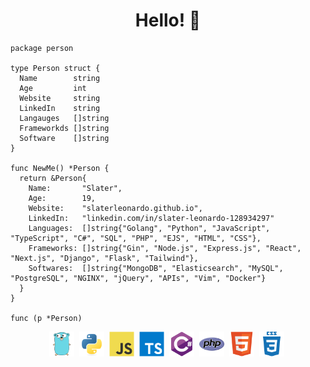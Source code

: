 <h1 align="center">Hello! 👋</h1>

```golang
package person

type Person struct {
  Name        string
  Age         int
  Website     string
  LinkedIn    string
  Langauges   []string
  Frameworkds []string
  Software    []string
}

func NewMe() *Person {
  return &Person{
    Name:       "Slater",
    Age:        19,
    Website:    "slaterleonardo.github.io",
    LinkedIn:   "linkedin.com/in/slater-leonardo-128934297"
    Languages:  []string{"Golang", "Python", "JavaScript", "TypeScript", "C#", "SQL", "PHP", "EJS", "HTML", "CSS"},
    Frameworks: []string{"Gin", "Node.js", "Express.js", "React", "Next.js", "Django", "Flask", "Tailwind"},
    Softwares:  []string{"MongoDB", "Elasticsearch", "MySQL", "PostgreSQL", "NGINX", "jQuery", "APIs", "Vim", "Docker"}
  }
}

func (p *Person) 
```
<div align="center">
  <img src="https://github.com/devicons/devicon/blob/master/icons/go/go-original.svg" title="Go" **alt="Go" width="40" height="40"/>&nbsp;
  <img src="https://github.com/devicons/devicon/blob/master/icons/python/python-original.svg" title="Python" **alt="Python" width="40" height="40"/>&nbsp;
  <img src="https://github.com/devicons/devicon/blob/master/icons/javascript/javascript-original.svg" title="JavaScript" alt="JavaScript" width="40" height="40"/>&nbsp;
  <img src="https://github.com/devicons/devicon/blob/master/icons/typescript/typescript-original.svg" title="TypeScript" alt="TypeScript" width="40" height="40"/>&nbsp;
  <img src="https://github.com/devicons/devicon/blob/master/icons/csharp/csharp-original.svg"  title="CSS3" alt="CSS" width="40" height="40"/>&nbsp;
  <img src="https://github.com/devicons/devicon/blob/master/icons/php/php-original.svg"  title="CSS3" alt="CSS" width="40" height="40"/>&nbsp;
  <img src="https://github.com/devicons/devicon/blob/master/icons/html5/html5-original.svg" title="HTML5" alt="HTML" width="40" height="40"/>&nbsp;
  <img src="https://github.com/devicons/devicon/blob/master/icons/css3/css3-plain-wordmark.svg"  title="CSS3" alt="CSS" width="40" height="40"/>&nbsp;
</div>
